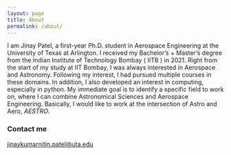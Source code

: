```yaml
---
layout: page
title: About
permalink: /about/
---
```


I am Jinay Patel, a first-year Ph.D. student in Aerospace Engineering at the University of Texas at Arlington. I received my Bachelor’s + Master’s degree from the Indian Institute of Technology Bombay ( IITB ) in 2021. Right from the start of my study at IIT Bombay, I was always interested in Aerospace and Astronomy. Following my interest, I had pursued multiple courses in these domains. In addition, I also developed an interest in computing, especially in python. My immediate goal is to identify a specific field to work on, where I can combine Astronomical Sciences and Aerospace Engineering. Basically, I would like to work at the intersection of Astro and Aero, <em>AESTRO</em>.


### Contact me

[jinaykumarnitin.patel@uta.edu](mailto:jinaykumarnitin.patel@uta.edu)
